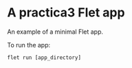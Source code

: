 # A practica3 Flet app

An example of a minimal Flet app.

To run the app:

```
flet run [app_directory]
```